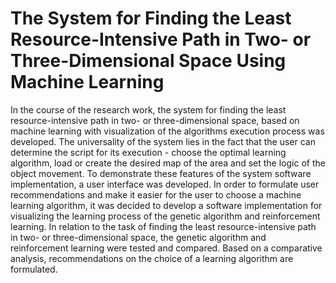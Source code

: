 # The System for Finding the Least Resource-Intensive Path in Two- or Three-Dimensional Space Using Machine Learning

In the course of the research work, the system for finding the least resource-intensive path in two- or three-dimensional space, based on machine learning with visualization of the algorithms execution process was developed. The universality of the system lies in the fact that the user can determine the script for its execution - choose the optimal learning algorithm, load or create the desired map of the area and set the logic of the object movement. To demonstrate these features of the system software implementation, a user interface was developed. In order to formulate user recommendations and make it easier for the user to choose a machine learning algorithm, it was decided to develop a software implementation for visualizing the learning process of the genetic algorithm and reinforcement learning. In relation to the task of finding the least resource-intensive path in two- or three-dimensional space, the genetic algorithm and reinforcement learning were tested and compared. Based on a comparative analysis, recommendations on the choice of a learning algorithm are formulated.
